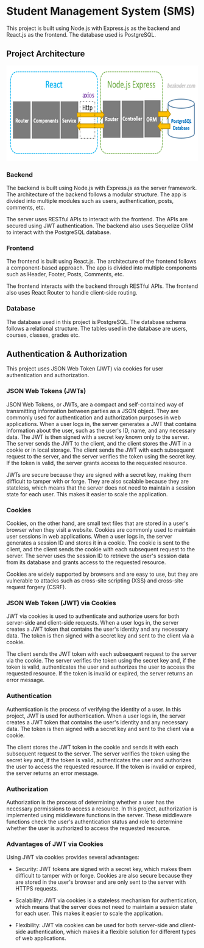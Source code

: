 # Student Management System (SMS)

This project is built using Node.js with Express.js as the backend and React.js as the frontend. The database used is PostgreSQL.

## Project Architecture

<a href="url"><img src=client/public/react-node-express-postgresql-crud-example-architecture.png  height="250" width="700"> </a>

### Backend

The backend is built using Node.js with Express.js as the server framework. The architecture of the backend follows a modular structure. The app is divided into multiple modules such as users, authentication, posts, comments, etc.

The server uses RESTful APIs to interact with the frontend. The APIs are secured using JWT authentication. The backend also uses Sequelize ORM to interact with the PostgreSQL database.

### Frontend

The frontend is built using React.js. The architecture of the frontend follows a component-based approach. The app is divided into multiple components such as Header, Footer, Posts, Comments, etc.

The frontend interacts with the backend through RESTful APIs. The frontend also uses React Router to handle client-side routing.

### Database

The database used in this project is PostgreSQL. The database schema follows a relational structure. The tables used in the database are users, courses, classes, grades etc.

## Authentication & Authorization

This project uses JSON Web Token (JWT) via cookies for user authentication and authorization.

### JSON Web Tokens (JWTs)

JSON Web Tokens, or JWTs, are a compact and self-contained way of transmitting information between parties as a JSON object. They are commonly used for authentication and authorization purposes in web applications. When a user logs in, the server generates a JWT that contains information about the user, such as the user's ID, name, and any necessary data. The JWT is then signed with a secret key known only to the server. The server sends the JWT to the client, and the client stores the JWT in a cookie or in local storage. The client sends the JWT with each subsequent request to the server, and the server verifies the token using the secret key. If the token is valid, the server grants access to the requested resource.

JWTs are secure because they are signed with a secret key, making them difficult to tamper with or forge. They are also scalable because they are stateless, which means that the server does not need to maintain a session state for each user. This makes it easier to scale the application.

### Cookies

Cookies, on the other hand, are small text files that are stored in a user's browser when they visit a website. Cookies are commonly used to maintain user sessions in web applications. When a user logs in, the server generates a session ID and stores it in a cookie. The cookie is sent to the client, and the client sends the cookie with each subsequent request to the server. The server uses the session ID to retrieve the user's session data from its database and grants access to the requested resource.

Cookies are widely supported by browsers and are easy to use, but they are vulnerable to attacks such as cross-site scripting (XSS) and cross-site request forgery (CSRF).

### JSON Web Token (JWT) via Cookies

JWT via cookies is used to authenticate and authorize users for both server-side and client-side requests. When a user logs in, the server creates a JWT token that contains the user's identity and any necessary data. The token is then signed with a secret key and sent to the client via a cookie.

The client sends the JWT token with each subsequent request to the server via the cookie. The server verifies the token using the secret key and, if the token is valid, authenticates the user and authorizes the user to access the requested resource. If the token is invalid or expired, the server returns an error message.

### Authentication

Authentication is the process of verifying the identity of a user. In this project, JWT is used for authentication. When a user logs in, the server creates a JWT token that contains the user's identity and any necessary data. The token is then signed with a secret key and sent to the client via a cookie.

The client stores the JWT token in the cookie and sends it with each subsequent request to the server. The server verifies the token using the secret key and, if the token is valid, authenticates the user and authorizes the user to access the requested resource. If the token is invalid or expired, the server returns an error message.

### Authorization

Authorization is the process of determining whether a user has the necessary permissions to access a resource. In this project, authorization is implemented using middleware functions in the server. These middleware functions check the user's authentication status and role to determine whether the user is authorized to access the requested resource.

### Advantages of JWT via Cookies

Using JWT via cookies provides several advantages:

- Security: JWT tokens are signed with a secret key, which makes them difficult to tamper with or forge. Cookies are also secure because they are stored in the user's browser and are only sent to the server with HTTPS requests.

- Scalability: JWT via cookies is a stateless mechanism for authentication, which means that the server does not need to maintain a session state for each user. This makes it easier to scale the application.

- Flexibility: JWT via cookies can be used for both server-side and client-side authentication, which makes it a flexible solution for different types of web applications.